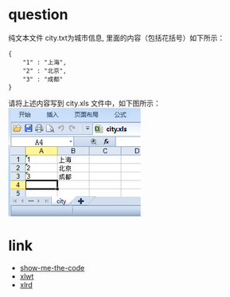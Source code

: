 # question
纯文本文件 city.txt为城市信息, 里面的内容（包括花括号）如下所示：
```
{
    "1" : "上海",
    "2" : "北京",
    "3" : "成都"
}
```
请将上述内容写到 city.xls 文件中，如下图所示：  
![](img.png)

# link
- [show-me-the-code](https://github.com/Yixiaohan/show-me-the-code)
- [xlwt](https://github.com/python-excel/xlwt/)
- [xlrd](https://github.com/python-excel/xlrd)
